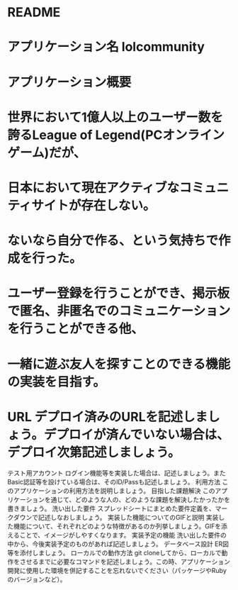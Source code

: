 # README

# アプリケーション名	lolcommunity

# アプリケーション概要
# 世界において1億人以上のユーザー数を誇るLeague of Legend(PCオンラインゲーム)だが、
# 日本において現在アクティブなコミュニティサイトが存在しない。
# ないなら自分で作る、という気持ちで作成を行った。
# ユーザー登録を行うことができ、掲示板で匿名、非匿名でのコミュニケーションを行うことができる他、
# 一緒に遊ぶ友人を探すことのできる機能の実装を目指す。

# URL	デプロイ済みのURLを記述しましょう。デプロイが済んでいない場合は、デプロイ次第記述しましょう。
テスト用アカウント	ログイン機能等を実装した場合は、記述しましょう。またBasic認証等を設けている場合は、そのID/Passも記述しましょう。
利用方法	このアプリケーションの利用方法を説明しましょう。
目指した課題解決	このアプリケーションを通じて、どのような人の、どのような課題を解決したかったかを書きましょう。
洗い出した要件	スプレッドシートにまとめた要件定義を、マークダウンで記述しなおしましょう。
実装した機能についてのGIFと説明	実装した機能について、それぞれどのような特徴があるのか列挙しましょう。GIFを添えることで、イメージがしやすくなります。
実装予定の機能	洗い出した要件の中から、今後実装予定のものがあれば記述しましょう。
データベース設計	ER図等を添付しましょう。
ローカルでの動作方法	git cloneしてから、ローカルで動作をさせるまでに必要なコマンドを記述しましょう。この時、アプリケーション開発に使用した環境を併記することを忘れないでください（パッケージやRubyのバージョンなど）。
